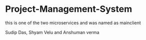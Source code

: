 # Project-Management-System
this is one of the two microservices and was named as mainclient

Sudip Das, Shyam Velu and Anshuman verma
